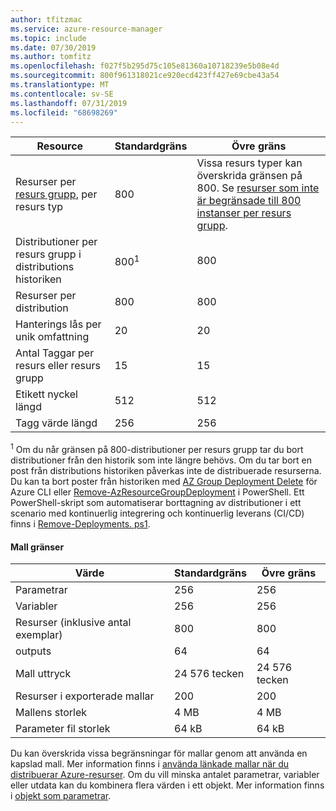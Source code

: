 ```yaml
---
author: tfitzmac
ms.service: azure-resource-manager
ms.topic: include
ms.date: 07/30/2019
ms.author: tomfitz
ms.openlocfilehash: f027f5b295d75c105e81360a10718239e5b08e4d
ms.sourcegitcommit: 800f961318021ce920ecd423ff427e69cbe43a54
ms.translationtype: MT
ms.contentlocale: sv-SE
ms.lasthandoff: 07/31/2019
ms.locfileid: "68698269"
---
```

| Resource | Standardgräns | Övre gräns |
| --- | --- | --- |
| Resurser per [resurs grupp](../articles/azure-resource-manager/resource-group-overview.md#resource-groups), per resurs typ |800 |Vissa resurs typer kan överskrida gränsen på 800. Se [resurser som inte är begränsade till 800 instanser per resurs grupp](../articles/azure-resource-manager/resources-without-rg-limit.md). |
| Distributioner per resurs grupp i distributions historiken |800<sup>1</sup> |800 |
| Resurser per distribution |800 |800 |
| Hanterings lås per unik omfattning |20 |20 |
| Antal Taggar per resurs eller resurs grupp |15 |15 |
| Etikett nyckel längd |512 |512 |
| Tagg värde längd |256 |256 |

<sup>1</sup> Om du når gränsen på 800-distributioner per resurs grupp tar du bort distributioner från den historik som inte längre behövs. Om du tar bort en post från distributions historiken påverkas inte de distribuerade resurserna. Du kan ta bort poster från historiken med [AZ Group Deployment Delete](/cli/azure/group/deployment) för Azure CLI eller [Remove-AzResourceGroupDeployment](/powershell/module/az.resources/remove-azresourcegroupdeployment) i PowerShell.  Ett PowerShell-skript som automatiserar borttagning av distributioner i ett scenario med kontinuerlig integrering och kontinuerlig leverans (CI/CD) finns i [Remove-Deployments. ps1](https://gist.github.com/bmoore-msft/ed33fb940dafb09380174b7fca57651f).

#### <a name="template-limits"></a>Mall gränser

| Värde | Standardgräns | Övre gräns |
| --- | --- | --- |
| Parametrar |256 |256 |
| Variabler |256 |256 |
| Resurser (inklusive antal exemplar) |800 |800 |
| outputs |64 |64 |
| Mall uttryck |24 576 tecken |24 576 tecken |
| Resurser i exporterade mallar |200 |200 | 
| Mallens storlek |4 MB |4 MB |
| Parameter fil storlek |64 kB |64 kB |

Du kan överskrida vissa begränsningar för mallar genom att använda en kapslad mall. Mer information finns i [använda länkade mallar när du distribuerar Azure-resurser](../articles/azure-resource-manager/resource-group-linked-templates.md). Om du vill minska antalet parametrar, variabler eller utdata kan du kombinera flera värden i ett objekt. Mer information finns i [objekt som parametrar](../articles/azure-resource-manager/resource-manager-objects-as-parameters.md).
